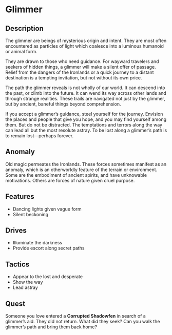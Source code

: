 # Glimmer

## Description
The glimmer are beings of mysterious origin and intent. They are most often encountered as particles of light which coalesce into a luminous humanoid or animal form.

They are drawn to those who need guidance. For wayward travelers and seekers of hidden things, a glimmer will make a silent offer of passage. Relief from the dangers of the Ironlands or a quick journey to a distant destination is a tempting invitation, but not without its own price.

The path the glimmer reveals is not wholly of our world. It can descend into the past, or climb into the future. It can wend its way across other lands and through strange realities. These trails are navigated not just by the glimmer, but by ancient, baneful things beyond comprehension.

If you accept a glimmer’s guidance, steel yourself for the journey. Envision the places and people that give you hope, and you may find yourself among them. But do not be distracted. The temptations and terrors along the way can lead all but the most resolute astray. To be lost along a glimmer’s path is to remain lost—perhaps forever.

## Anomaly
Old magic permeates the Ironlands. These forces sometimes manifest as an anomaly, which is an otherworldly feature of the terrain or environment. Some are the embodiment of ancient spirits, and have unknowable motivations. Others are forces of nature given cruel purpose.

## Features
 - Dancing lights given vague form
 - Silent beckoning

## Drives
 - Illuminate the darkness
 - Provide escort along secret paths

## Tactics
 - Appear to the lost and desperate
 - Show the way
 - Lead astray

## Quest
Someone you love entered a **Corrupted Shadowfen** in search of a glimmer’s aid. They did not return. What did they seek? Can you walk the glimmer’s path and bring them back home?



